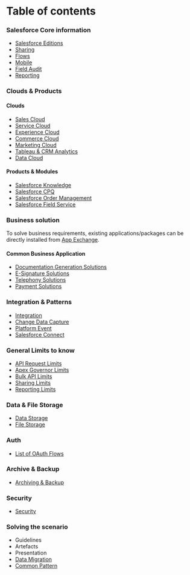 # Table of contents
### Salesforce Core information
 - [Salesforce Editions](./Core/Editions.md)
 - [Sharing](./Core/Sharing.md)
 - [Flows](./Core/Flows.md)
 - [Mobile](Documention/Core/Mobile.md)
 - [Field Audit](./Core/FieldAudit.md)
 - [Reporting](./Core/Reporting)
### Clouds & Products
#### Clouds
 - [Sales Cloud](./Product%20&%20Clouds/SalesCloud.md)
 - [Service Cloud](./Product%20&%20Clouds/ServiceCloud.md)
 - [Experience Cloud](./Product%20&%20Clouds/ExperienceCloud.md)
 - [Commerce Cloud](./Product%20&%20Clouds/CommerceCloud.md)
 - [Marketing Cloud](./Product%20&%20Clouds/MarketingCloud.md)
 - [Tableau & CRM Analytics](./Product%20&%20Clouds/Tableau.md)
 - [Data Cloud](./Product%20&%20Clouds/DataCloud.md)
#### Products & Modules
 - [Salesforce Knowledge](./Product%20&%20Clouds/Knowledge.md)
 - [Salesforce CPQ](./Product%20&%20Clouds/addOn_CPQ.md)
 - [Salesforce Order Management](./Product%20&%20Clouds/addOn_OrderManagement.md)
 - [Salesforce Field Service](./Product%20&%20Clouds/addOn_FieldService.md)
### Business solution
To solve business requirements, existing applications/packages can be directly installed from [App Exchange](./Solutions/AppExchange.md).
#### Common Business Application 
- [Documentation Generation Solutions](./Solutions/DocumentGeneration.md)
- [E-Signature Solutions](./Solutions/ESignature.md)
- [Telephony Solutions](./Solutions/CTI.md)
- [Payment Solutions](./Solutions/Payment.md)
### Integration & Patterns
- [Integration](./Integration/Integration.md)
- [Change Data Capture](./Integration/ChangeDataCapture.md)
- [Platform Event](./Integration/PlatformEvent.md)
- [Salesforce Connect](./Integration/SalesforceConnect.md)
### General Limits to know
- [API Request Limits](./Limitations/APIRequestLimits.md)
- [Apex Governor Limits](./Limitations/ApexGovernorLimits.md)
- [Bulk API Limits](./Limitations/BulkApis.md)
- [Sharing Limits](./Limitations/SharingLimits.md)
- [Reporting Limits](./Limitations/ReportingLimits.md)
### Data & File Storage
- [Data Storage](./Storage/DataStorage.md)
- [File Storage](./Storage/FileStorage.md)
### Auth
- [List of OAuth Flows](./OAuth%20Flows/OAuthFlows.md)
### Archive & Backup
- [Archiving & Backup](./Archive%20&%20Backup/Archiving.md)
### Security
- [Security](./Security/Security.md)
### Solving the scenario
- Guidelines
- Artefacts
- Presentation
- [Data Migration](./Solving%20the%20scenario/DataMigration.md)
- [Common Pattern](./Solving%20the%20scenario/CommonPattern.md)